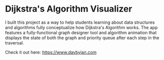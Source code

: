 
# Dijkstra's Algorithm Visualizer

I built this project as a way to help students learning about data structures and algorithms fully conceptualize how Dijkstra's Algorithm works. The app features a fully-functional graph designer tool and algorithm animation that displays the state of both the graph and priority queue after each step in the traversal.

Check it out here: https://www.davbyjan.com
